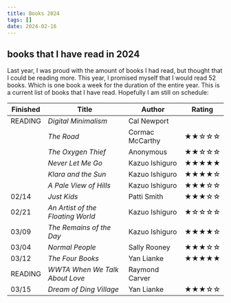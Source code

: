 ```yaml
---
title: Books 2024
tags: []
date: 2024-02-16
---
```


## books that I have read in 2024

Last year, I was proud with the amount of books I had read, but thought that I could be reading more. This year, I promised myself that I would read 52 books. Which is one book a week for the duration of the entire year. This is a current list of books that I have read. Hopefully I am still on schedule:

| Finished | Title                             | Author                         | Rating                        |
| -------- | --------------------------------- | ------------------------------ | ----------------------------- |
| READING  | *Digital Minimalism*              | Cal Newport                    |                               |
|          | *The Road*                        | Cormac McCarthy                | ★★☆☆☆                         |
|          | *The Oxygen Thief*                | Anonymous                      | ★★☆☆☆                         |
|          | *Never Let Me Go*                 | Kazuo Ishiguro                 | ★★★★★                         |
|          | *Klara and the Sun*               | Kazuo Ishiguro                 | ★★★★☆                         |
|          | *A Pale View of Hills*            | Kazuo Ishiguro                 | ★★★☆☆                         |
| 02/14    | *Just Kids*                       | Patti Smith                    | ★★★☆☆                         |
| 02/21    | *An Artist of the Floating World* | Kazuo Ishiguro                 | ★☆☆☆☆                         |
| 03/09    | *The Remains of the Day*          | Kazuo Ishiguro                 | ★★★★☆                         |
| 03/04    | *Normal People*                   | Sally Rooney                   | ★★★☆☆                         |
| 03/12    | *The Four Books*                  | Yan Lianke                     | ★★★★★                         |
| READING  | *WWTA When We Talk About Love*    | Raymond Carver                 |                               |
| 03/15    | *Dream of Ding Village*           | Yan Lianke                     | ★★★☆☆                         |